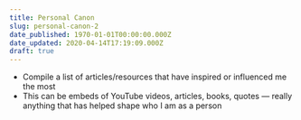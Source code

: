 ```yaml
---
title: Personal Canon
slug: personal-canon-2
date_published: 1970-01-01T00:00:00.000Z
date_updated: 2020-04-14T17:19:09.000Z
draft: true
---
```


- Compile a list of articles/resources that have inspired or influenced me the most
- This can be embeds of YouTube videos, articles, books, quotes — really anything that has helped shape who I am as a person
